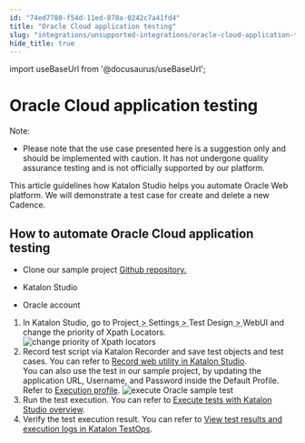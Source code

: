 ```yaml
---
id: "74ed7780-f54d-11ed-878a-0242c7a41fd4"
title: "Oracle Cloud application testing"
slug: "integrations/unsupported-integrations/oracle-cloud-application-testing"
hide_title: true
---
```

import useBaseUrl from '@docusaurus/useBaseUrl';


# <a id="concept-895" class="anchor_top_offset"/><a id="ariaid-title1" class="anchor_top_offset"/>Oracle Cloud application testing

<div xmlns="http://www.w3.org/1999/xhtml" className="note note note_note"><span className="note__title">Note:</span> <ul className="ul"><li className="li"><p className="p">Please note that the use case presented here is a suggestion only and should be implemented with caution. It has not undergone quality assurance testing and is not officially supported by our platform. </p></li></ul></div>
<p xmlns="http://www.w3.org/1999/xhtml" className="p">This article guidelines how <span className="ph">Katalon Studio</span> helps you automate Oracle Web platform. We will demonstrate a test case for create and delete a new Cadence. </p> 

## <a id="task-3191" class="anchor_top_offset"/>How to automate Oracle Cloud application testing

<div xmlns="http://www.w3.org/1999/xhtml" className="section prereq p">
  <ul className="ul"><li className="li">
      <p className="p">Clone our sample project <a className="xref j-external-link" href="https://github.com/katalon-studio-samples/katalon-oracle-sample" target="_blank">Github repository.</a></p>
    </li><li className="li">
      <p className="p">Katalon Studio</p>
    </li><li className="li">
      <p className="p">Oracle account </p>
    </li></ul>
</div>
<ol xmlns="http://www.w3.org/1999/xhtml" className="ol steps"><li className="li step stepexpand"><span className="ph cmd">In <span className="ph">Katalon Studio</span>, go to <span className="ph menucascade"><span className="ph uicontrol">Project</span><abbr title="and then"> &gt; </abbr><span className="ph uicontrol">Settings</span><abbr title="and then"> &gt; </abbr><span className="ph uicontrol">Test Design</span><abbr title="and then"> &gt; </abbr><span className="ph uicontrol">WebUI</span></span> and change the priority of Xpath Locators.<img className="image" src={useBaseUrl("/769b9cb0-f54d-11ed-878a-0242c7a41fd4.png")} alt="change priority of Xpath locators" /></span></li><li className="li step stepexpand"><span className="ph cmd">Record test script via Katalon Recorder and save test objects and test cases. You can refer to <a className="xref" href="/docs/create-tests/record-and-spy/webui-record-and-spy-utilities/record-web-utility-in-katalon-studio">Record web utility in Katalon Studio</a>.</span><div className="itemgroup info">You can also use the test in our sample project, by updating the application URL, Username, and Password inside the Default Profile. Refer to <a className="xref" href="/docs/create-tests/data-driven-testing/execution-profile">Execution profile</a>.  <img className="image" src={useBaseUrl("/74b30690-f54d-11ed-878a-0242c7a41fd4.png")} alt="execute Oracle sample test" /></div></li><li className="li step stepexpand"><span className="ph cmd">Run the test execution. You can refer to <a className="xref" href="/docs/execute/execute-tests-with-katalon-studio/execute-tests-with-katalon-studio-overview">Execute tests with Katalon Studio overview</a>.</span></li><li className="li step stepexpand"><span className="ph cmd">Verify the test execution result. You can refer to <a className="xref" href="/docs/analyze/reports/view-test-reports/view-test-reports-in-katalon-testops/view-test-run-results/view-test-results-and-execution-logs-in-katalon-testops/view-test-results-and-execution-logs-in-katalon-testops">View test results and execution logs in <span className="ph">Katalon TestOps</span></a>.</span></li></ol> 
